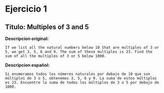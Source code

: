 Ejercicio 1
===========

Titulo: Multiples of 3 and 5
----------------------------

**Descripcion original:**

    If we list all the natural numbers below 10 that are multiples of 3 or 5, we get 3, 5, 6 and 9. The sum of these multiples is 23. Find the sum of all the multiples of 3 or 5 below 1000.

**Descripcion español:**

    Si enumeramos todos los números naturales por debajo de 10 que son múltiplos de 3 o 5, obtenemos 3, 5, 6 y 9. La suma de estos múltiplos es 23. Encuentre la suma de todos los múltiplos de 3 o 5 por debajo de 1000.